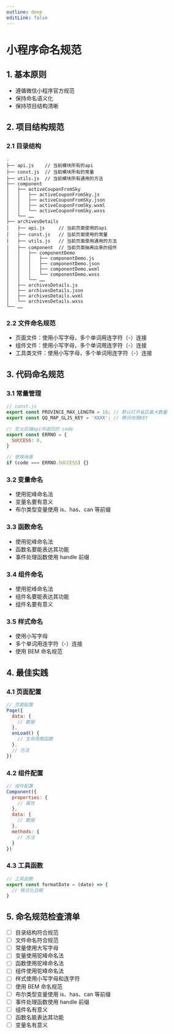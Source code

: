 ```yaml
---
outline: deep
editLink: false
---
```


# 小程序命名规范

## 1. 基本原则
- 遵循微信小程序官方规范
- 保持命名语义化
- 保持项目结构清晰

## 2. 项目结构规范

### 2.1 目录结构
```
.
├── api.js    // 当前模块所有的api
├── const.js  // 当前模块所有的常量
├── utils.js  // 当前模块所有通用的方法
├── component
│   ├── activeCouponFromSky
│   │   ├── activeCouponFromSky.js
│   │   ├── activeCouponFromSky.json
│   │   ├── activeCouponFromSky.wxml
│   │   └── activeCouponFromSky.wxss
│   └── ……
├── archivesDetails
│   ├── api.js     // 当前页面使用的api
│   ├── const.js   // 当前页面使用的常量
│   ├── utils.js   // 当前页面使用通用的方法
│   ├── component  // 当前页面抽离出来的组件
│   │   ├── componentDemo
│   │   │   ├── componentDemo.js
│   │   │   ├── componentDemo.json
│   │   │   ├── componentDemo.wxml
│   │   │   └── componentDemo.wxss
│   │   └── ……
│   ├── archivesDetails.js
│   ├── archivesDetails.json
│   ├── archivesDetails.wxml
│   └── archivesDetails.wxss
└── ……
```

### 2.2 文件命名规范
- 页面文件：使用小写字母，多个单词用连字符（-）连接
- 组件文件：使用小写字母，多个单词用连字符（-）连接
- 工具类文件：使用小写字母，多个单词用连字符（-）连接

## 3. 代码命名规范

### 3.1 常量管理
```javascript
// const.js
export const PROVINCE_MAX_LENGTH = 16; // 默认打开省区最大数量
export const QQ_MAP_GLJS_KEY = 'XXXX'; // 腾讯地图KEY

// 定义后端api中返回的 code
export const ERRNO = {
  SUCCESS: 0,
}

// 使用场景
if (code === ERRNO.SUCCESS) {}
```

### 3.2 变量命名
- 使用驼峰命名法
- 变量名要有意义
- 布尔类型变量使用 is、has、can 等前缀

### 3.3 函数命名
- 使用驼峰命名法
- 函数名要能表达其功能
- 事件处理函数使用 handle 前缀

### 3.4 组件命名
- 使用驼峰命名法
- 组件名要能表达其功能
- 组件名要有意义

### 3.5 样式命名
- 使用小写字母
- 多个单词用连字符（-）连接
- 使用 BEM 命名规范

## 4. 最佳实践

### 4.1 页面配置
```javascript
// 页面配置
Page({
  data: {
    // 数据
  },
  onLoad() {
    // 生命周期函数
  },
  // 方法
})
```

### 4.2 组件配置
```javascript
// 组件配置
Component({
  properties: {
    // 属性
  },
  data: {
    // 数据
  },
  methods: {
    // 方法
  }
})
```

### 4.3 工具函数
```javascript
// 工具函数
export const formatDate = (date) => {
  // 格式化日期
}
```

## 5. 命名规范检查清单

- [ ] 目录结构符合规范
- [ ] 文件命名符合规范
- [ ] 常量使用大写字母
- [ ] 变量使用驼峰命名法
- [ ] 函数使用驼峰命名法
- [ ] 组件使用驼峰命名法
- [ ] 样式使用小写字母和连字符
- [ ] 使用 BEM 命名规范
- [ ] 布尔类型变量使用 is、has、can 等前缀
- [ ] 事件处理函数使用 handle 前缀
- [ ] 组件名有意义
- [ ] 函数名能表达其功能
- [ ] 变量名有意义 